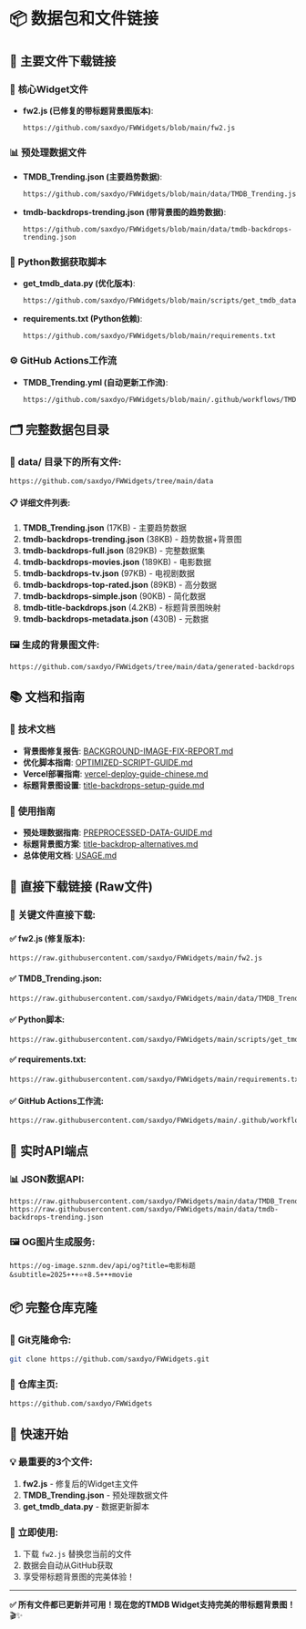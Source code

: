# 📦 数据包和文件链接

## 🎯 **主要文件下载链接**

### 📱 **核心Widget文件**
- **fw2.js (已修复的带标题背景图版本)**: 
  ```
  https://github.com/saxdyo/FWWidgets/blob/main/fw2.js
  ```
  
### 📊 **预处理数据文件**
- **TMDB_Trending.json (主要趋势数据)**:
  ```
  https://github.com/saxdyo/FWWidgets/blob/main/data/TMDB_Trending.json
  ```

- **tmdb-backdrops-trending.json (带背景图的趋势数据)**:
  ```
  https://github.com/saxdyo/FWWidgets/blob/main/data/tmdb-backdrops-trending.json
  ```

### 🐍 **Python数据获取脚本**
- **get_tmdb_data.py (优化版本)**:
  ```
  https://github.com/saxdyo/FWWidgets/blob/main/scripts/get_tmdb_data.py
  ```

- **requirements.txt (Python依赖)**:
  ```
  https://github.com/saxdyo/FWWidgets/blob/main/requirements.txt
  ```

### ⚙️ **GitHub Actions工作流**
- **TMDB_Trending.yml (自动更新工作流)**:
  ```
  https://github.com/saxdyo/FWWidgets/blob/main/.github/workflows/TMDB_Trending.yml
  ```

## 🗂️ **完整数据包目录**

### 📁 **data/ 目录下的所有文件**:
```
https://github.com/saxdyo/FWWidgets/tree/main/data
```

#### 📋 **详细文件列表**:
1. **TMDB_Trending.json** (17KB) - 主要趋势数据
2. **tmdb-backdrops-trending.json** (38KB) - 趋势数据+背景图
3. **tmdb-backdrops-full.json** (829KB) - 完整数据集
4. **tmdb-backdrops-movies.json** (189KB) - 电影数据
5. **tmdb-backdrops-tv.json** (97KB) - 电视剧数据
6. **tmdb-backdrops-top-rated.json** (89KB) - 高分数据
7. **tmdb-backdrops-simple.json** (90KB) - 简化数据
8. **tmdb-title-backdrops.json** (4.2KB) - 标题背景图映射
9. **tmdb-backdrops-metadata.json** (430B) - 元数据

### 🖼️ **生成的背景图文件**:
```
https://github.com/saxdyo/FWWidgets/tree/main/data/generated-backdrops
```

## 📚 **文档和指南**

### 🔧 **技术文档**
- **背景图修复报告**: [BACKGROUND-IMAGE-FIX-REPORT.md](https://github.com/saxdyo/FWWidgets/blob/main/BACKGROUND-IMAGE-FIX-REPORT.md)
- **优化脚本指南**: [OPTIMIZED-SCRIPT-GUIDE.md](https://github.com/saxdyo/FWWidgets/blob/main/OPTIMIZED-SCRIPT-GUIDE.md)
- **Vercel部署指南**: [vercel-deploy-guide-chinese.md](https://github.com/saxdyo/FWWidgets/blob/main/vercel-deploy-guide-chinese.md)
- **标题背景图设置**: [title-backdrops-setup-guide.md](https://github.com/saxdyo/FWWidgets/blob/main/title-backdrops-setup-guide.md)

### 📖 **使用指南**
- **预处理数据指南**: [PREPROCESSED-DATA-GUIDE.md](https://github.com/saxdyo/FWWidgets/blob/main/PREPROCESSED-DATA-GUIDE.md)
- **标题背景图方案**: [title-backdrop-alternatives.md](https://github.com/saxdyo/FWWidgets/blob/main/title-backdrop-alternatives.md)
- **总体使用文档**: [USAGE.md](https://github.com/saxdyo/FWWidgets/blob/main/USAGE.md)

## 💾 **直接下载链接 (Raw文件)**

### 🎯 **关键文件直接下载**:

#### ✅ **fw2.js (修复版本)**:
```
https://raw.githubusercontent.com/saxdyo/FWWidgets/main/fw2.js
```

#### ✅ **TMDB_Trending.json**:
```
https://raw.githubusercontent.com/saxdyo/FWWidgets/main/data/TMDB_Trending.json
```

#### ✅ **Python脚本**:
```
https://raw.githubusercontent.com/saxdyo/FWWidgets/main/scripts/get_tmdb_data.py
```

#### ✅ **requirements.txt**:
```
https://raw.githubusercontent.com/saxdyo/FWWidgets/main/requirements.txt
```

#### ✅ **GitHub Actions工作流**:
```
https://raw.githubusercontent.com/saxdyo/FWWidgets/main/.github/workflows/TMDB_Trending.yml
```

## 🔄 **实时API端点**

### 📊 **JSON数据API**:
```
https://raw.githubusercontent.com/saxdyo/FWWidgets/main/data/TMDB_Trending.json
https://raw.githubusercontent.com/saxdyo/FWWidgets/main/data/tmdb-backdrops-trending.json
```

### 🖼️ **OG图片生成服务**:
```
https://og-image.sznm.dev/api/og?title=电影标题&subtitle=2025+•+⭐+8.5+•+movie
```

## 📦 **完整仓库克隆**

### 🔗 **Git克隆命令**:
```bash
git clone https://github.com/saxdyo/FWWidgets.git
```

### 📂 **仓库主页**:
```
https://github.com/saxdyo/FWWidgets
```

## 🎯 **快速开始**

### 💡 **最重要的3个文件**:
1. **fw2.js** - 修复后的Widget主文件
2. **TMDB_Trending.json** - 预处理数据文件
3. **get_tmdb_data.py** - 数据更新脚本

### 🚀 **立即使用**:
1. 下载 `fw2.js` 替换您当前的文件
2. 数据会自动从GitHub获取
3. 享受带标题背景图的完美体验！

---

**✅ 所有文件都已更新并可用！现在您的TMDB Widget支持完美的带标题背景图！** 🎬✨